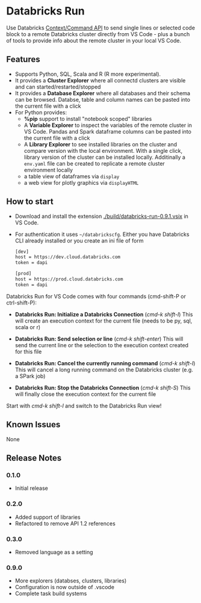 # Databricks Run

Use Databricks [Context/Command API](https://docs.databricks.com/dev-tools/api/1.2/index.html#execution-context) to send single lines or selected code block to a remote Databricks cluster directly from VS Code - plus a bunch of tools to provide info about the remote cluster in your local VS Code.

## Features

- Supports Python, SQL, Scala and R (R more experimental).
- It provides a **Cluster Explorer** where all connectd clusters are visible and can started/restarted/stopped
- It provides a **Database Explorer** where all databases and their schema can be browsed. Databse, table and column names can be pasted into the current file with a click
- For Python provides:
    - **%pip** support to install "notebook scoped" libraries
    - A **Variable Explorer** to inspect the variables of the remote cluster in VS Code. Pandas and Spark dataframe columns can be pasted into the current file with a click
    - A **Library Explorer** to see installed libraries on the cluster and compare version with the local environment. With a single click, library version of the cluster can be installed locally. Additinally a `env.yaml` file can be created to replicate a remote cluster environment locally
    - a table view of dataframes via `display`
    - a web view for plotly graphics via `displayHTML`


## How to start

- Download and install the extension [./build/databricks-run-0.9.1.vsix](build/databricks-run-0.9.1.vsix) in VS Code.

- For authentication it uses `~/databrickscfg`. Either you have Databricks CLI already installed or you create an ini file of form

    ```bash
    [dev]
    host = https://dev.cloud.databricks.com
    token = dapi

    [prod]
    host = https://prod.cloud.databricks.com
    token = dapi
    ```

Databricks Run for VS Code comes with four commands (cmd-shift-P or ctrl-shift-P):

- **Databricks Run: Initialize a Databricks Connection** (*cmd-k shift-I*)
    This will create an execution context for the current file (needs to be py, sql, scala or r)

- **Databricks Run: Send selection or line** (*cmd-k shift-enter*)
    This will send the current line or the selection to the execution context created for this file

- **Databricks Run: Cancel the currently running command** (*cmd-k shift-I*)
    This will cancel a long running command on the Databricks cluster (e.g. a SPark job)

- **Databricks Run: Stop the Databricks Connection** (*cmd-k shift-S*)
    This will finally close the execution context for the current file

Start with *cmd-k shift-I* and switch to the Databricks Run view!


## Known Issues

None

## Release Notes

### 0.1.0

- Initial release

### 0.2.0

- Added support of libraries
- Refactored to remove API 1.2 references

### 0.3.0

- Removed language as a setting

### 0.9.0

- More explorers (databses, clusters, libraries)
- Configuration is now outside of .vscode
- Complete task build systems